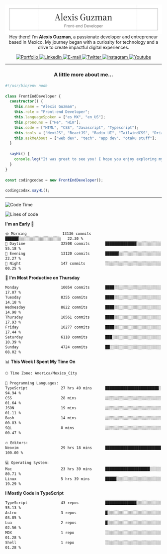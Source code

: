 <img align='right' src="./Banner.png" width="" />
<p align='center'>Hey there! I’m <strong>Alexis Guzman</strong>, a passionate developer and entrepreneur based in Mexico. My journey began with a curiosity for technology and a drive to create impactful digital experiences.</p>

<div align='center'>
  <a href='https://www.codingcodax.dev' target='_blank'>
    <img alt='Portfolio' src='https://img.shields.io/badge/Portfolio-black?logo=vercel&style=flat-square'>
  </a>
  <a href='https://linkedin.com/in/codingcodax' target='_blank'>
    <img alt='LinkedIn' src='https://img.shields.io/badge/LinkedIn-black?logo=LinkedIn&style=flat-square'>
  </a>
  <a href='mailto:hello@codingcodax.com' target='_blank'>
    <img alt='E-mail' src='https://img.shields.io/badge/Email-black?logo=Gmail&style=flat-square'>
  </a>
  <a href='https://x.com/codingcodax' target='_blank'>
    <img alt='Twitter' src='https://img.shields.io/badge/X-black?logo=X&style=flat-square'>
  </a>
  <a href='https://www.instagram.com/codingcodax' target='_blank'>
    <img alt='Instagram' src='https://img.shields.io/badge/Instagram-black?logo=Instagram&style=flat-square'>
  </a>
  <a href='https://www.youtube.com/@codingcodax' target='_blank'>
    <img alt='Youtube' src='https://img.shields.io/badge/YouTube-black?logo=Youtube&style=flat-square'>
  </a>
</div>


---

<h3 align='center'>A little more about me...</h3>

```typescript
#!/usr/bin/env node

class FrontEndDeveloper {
  constructor() {
    this.name = "Alexis Guzman";
    this.role = "Front-end Developer";
    this.languageSpoken = ["es_MX", "en_US"];
    this.pronouns = ["He", "Him"];
    this.code = ["HTML", "CSS", "Javascript", "Typescript"];
    this.tools = ["NextJS", "ReactJS", "Radix UI", "TailwindCSS", "Drizzle", "tRPC"];
    this.askMeAbout = ["web dev", "tech", "app dev", "otaku stuff"];
  }

  sayHi() {
    console.log("It was great to see you! I hope you enjoy exploring my work.");
  }
}

const codingcodax = new FrontEndDeveloper();

codingcodax.sayHi();
```

---

<!--START_SECTION:waka-->
![Code Time](http://img.shields.io/badge/Code%20Time-4%2C075%20hrs%2056%20mins-blue)

![Lines of code](https://img.shields.io/badge/From%20Hello%20World%20I%27ve%20Written-10.1%20million%20lines%20of%20code-blue)

**I'm an Early 🐤** 

```text
🌞 Morning                13136 commits       ██████░░░░░░░░░░░░░░░░░░░   22.30 % 
🌆 Daytime                32508 commits       ██████████████░░░░░░░░░░░   55.18 % 
🌃 Evening                13120 commits       ██████░░░░░░░░░░░░░░░░░░░   22.27 % 
🌙 Night                  147 commits         ░░░░░░░░░░░░░░░░░░░░░░░░░   00.25 % 
```
📅 **I'm Most Productive on Thursday** 

```text
Monday                   10054 commits       ████░░░░░░░░░░░░░░░░░░░░░   17.07 % 
Tuesday                  8355 commits        ████░░░░░░░░░░░░░░░░░░░░░   14.18 % 
Wednesday                8822 commits        ████░░░░░░░░░░░░░░░░░░░░░   14.98 % 
Thursday                 10561 commits       ████░░░░░░░░░░░░░░░░░░░░░   17.93 % 
Friday                   10277 commits       ████░░░░░░░░░░░░░░░░░░░░░   17.44 % 
Saturday                 6118 commits        ███░░░░░░░░░░░░░░░░░░░░░░   10.39 % 
Sunday                   4724 commits        ██░░░░░░░░░░░░░░░░░░░░░░░   08.02 % 
```


📊 **This Week I Spent My Time On** 

```text
🕑︎ Time Zone: America/Mexico_City

💬 Programming Languages: 
TypeScript               27 hrs 49 mins      ████████████████████████░   94.94 % 
CSS                      28 mins             ░░░░░░░░░░░░░░░░░░░░░░░░░   01.64 % 
JSON                     19 mins             ░░░░░░░░░░░░░░░░░░░░░░░░░   01.11 % 
Bash                     14 mins             ░░░░░░░░░░░░░░░░░░░░░░░░░   00.83 % 
SQL                      8 mins              ░░░░░░░░░░░░░░░░░░░░░░░░░   00.47 % 

🔥 Editors: 
Neovim                   29 hrs 18 mins      █████████████████████████   100.00 % 

💻 Operating System: 
Mac                      23 hrs 39 mins      ████████████████████░░░░░   80.71 % 
Linux                    5 hrs 39 mins       █████░░░░░░░░░░░░░░░░░░░░   19.29 % 
```

**I Mostly Code in TypeScript** 

```text
TypeScript               43 repos            ██████████████░░░░░░░░░░░   55.13 % 
Astro                    3 repos             █░░░░░░░░░░░░░░░░░░░░░░░░   03.85 % 
Lua                      2 repos             █░░░░░░░░░░░░░░░░░░░░░░░░   02.56 % 
MDX                      1 repo              ░░░░░░░░░░░░░░░░░░░░░░░░░   01.28 % 
Shell                    1 repo              ░░░░░░░░░░░░░░░░░░░░░░░░░   01.28 % 
```




<!--END_SECTION:waka-->
